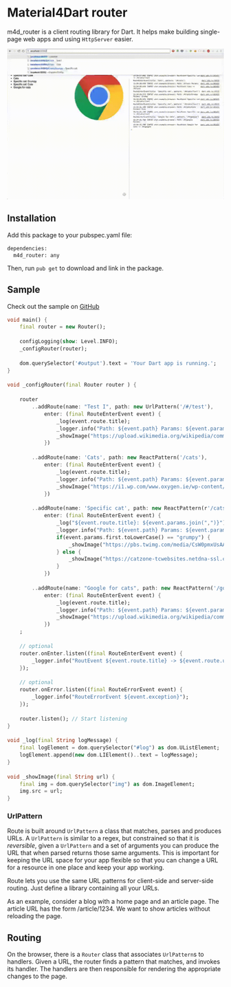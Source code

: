 # Material4Dart router

m4d_router is a client routing library for Dart. It helps make building
single-page web apps and using `HttpServer` easier.

<p align="center">
    <img src="https://raw.githubusercontent.com/MikeMitterer/m4d_router/master/doc/images/m4d_router.gif" alt="Preview" />
</p>

## Installation

Add this package to your pubspec.yaml file:

    dependencies:
      m4d_router: any

Then, run `pub get` to download and link in the package.

## Sample

Check out the sample on [GitHub](https://github.com/MikeMitterer/m4d_router/tree/route_version/example/browser)

```dart
void main() {
    final router = new Router();

    configLogging(show: Level.INFO);
    _configRouter(router);

    dom.querySelector('#output').text = 'Your Dart app is running.';
}

void _configRouter(final Router router ) {

    router
        ..addRoute(name: "Test I", path: new UrlPattern('/#/test'),
            enter: (final RouteEnterEvent event) {
                _log(event.route.title);
                _logger.info("Path: ${event.path} Params: ${event.params.join(",")}");
                _showImage("https://upload.wikimedia.org/wikipedia/commons/1/11/Test-Logo.svg");
            })

        ..addRoute(name: 'Cats', path: new ReactPattern('/cats'),
            enter: (final RouteEnterEvent event) {
                _log(event.route.title);
                _logger.info("Path: ${event.path} Params: ${event.params.join(",")}");
                _showImage("https://i1.wp.com/www.oxygen.ie/wp-content/uploads/2016/11/main_1500.jpg?resize=750%2C400");
            })

        ..addRoute(name: 'Specific cat', path: new ReactPattern(r'/cats/(\w+)'),
            enter: (final RouteEnterEvent event) {
                _log("${event.route.title}: ${event.params.join(",")}");
                _logger.info("Path: ${event.path} Params: ${event.params.join(",")}");
                if(event.params.first.toLowerCase() == "grumpy") {
                    _showImage("https://pbs.twimg.com/media/CsW0pmxUsAAuvEN.jpg");
                } else {
                    _showImage("https://catzone-tcwebsites.netdna-ssl.com/wp-content/uploads/2014/09/453768-cats-cute.jpg");
                }
            })

        ..addRoute(name: "Google for cats", path: new ReactPattern('/google'),
            enter: (final RouteEnterEvent event) {
                _log(event.route.title);
                _logger.info("Path: ${event.path} Params: ${event.params.join(",")}");
                _showImage("https://upload.wikimedia.org/wikipedia/commons/a/a5/Google_Chrome_icon_%28September_2014%29.svg");
            })
    ;

    // optional
    router.onEnter.listen((final RouteEnterEvent event) {
        _logger.info("RoutEvent ${event.route.title} -> ${event.route.urlPattern.pattern}");
    });

    // optional
    router.onError.listen((final RouteErrorEvent event) {
        _logger.info("RouteErrorEvent ${event.exception}");
    });

    router.listen(); // Start listening
}

void _log(final String logMessage) {
    final logElement = dom.querySelector("#log") as dom.UListElement;
    logElement.append(new dom.LIElement()..text = logMessage);
}

void _showImage(final String url) {
    final img = dom.querySelector("img") as dom.ImageElement;
    img.src = url;
}
```

### UrlPattern

Route is built around `UrlPattern` a class that matches, parses and produces
URLs. A `UrlPattern` is similar to a regex, but constrained so that it is
_reversible_, given a `UrlPattern` and a set of arguments you can produce the
URL that when parsed returns those same arguments. This is important for keeping
the URL space for your app flexible so that you can change a URL for a resource
in one place and keep your app working.

Route lets you use the same URL patterns for client-side and server-side
routing. Just define a library containing all your URLs.

As an example, consider a blog with a home page and an article page. The article
URL has the form /article/1234. We want to show articles without reloading the
page.

## Routing

On the browser, there is a `Router` class that associates `UrlPattern`s
to handlers. Given a URL, the router finds a pattern that matches, and invokes
its handler. The handlers
are then responsible for rendering the appropriate changes to the page.

